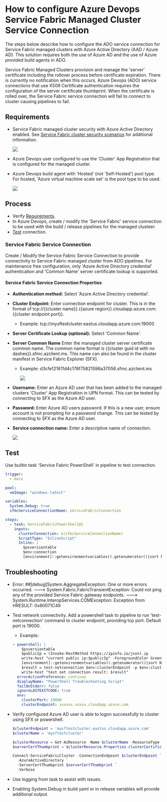# How to configure Azure Devops Service Fabric Managed Cluster Service Connection


The steps below describe how to configure the ADO service connection for Service Fabric managed clusters with Azure Active Directory (AAD / Azure AD). This solution requires both the use of Azure AD and the use of Azure provided build agents in ADO.

Service Fabric Managed Clusters provision and manage the 'server' certificate including the rollover process before certificate expiration.
There is currently no notification when this occurs.
Azure Devops (ADO) service connections that use X509 Certificate authentication requires the configuration of the server certificate thumbprint.
When the certificate is rolled over, the Service Fabric service connection will fail to connect to cluster causing pipelines to fail.


## Requirements

- Service Fabric managed cluster security with Azure Active Directory enabled. See [Service Fabric cluster security scenarios](https://docs.microsoft.com/azure/service-fabric/service-fabric-cluster-security#client-to-node-azure-active-directory-security-on-azure) for additional information.

  ![](media/sfmc-enable-aad.png)


- Azure Devops user configured to use the 'Cluster' App Registration that is configured for the managed cluster.

- Azure Devops build agent with 'Hosted' (not 'Self-Hosted') pool type. For hosted, 'Azure virtual machine scale set' is the pool type to be used.

  ![](media/sfmc-ado-pool-type.png)

## Process

- Verify [Requirements](#requirements).
- In Azure Devops, create / modify the 'Service Fabric' service connection to be used with the build / release pipelines for the managed clusteer.
- [Test](#test) connection.


### Service Fabric Service Connection

Create / Modify the Service Fabric Service Connection to provide connectivity to Service Fabric managed cluster from ADO pipelines.
For maintenance free configuration, only 'Azure Active Directory credential' authentication  and 'Common Name' server certificate lookup is supported.

#### Service Fabric Service Connection Properties
- **Authentication method:** Select 'Azure Active Directory credential'.
- **Cluster Endpoint:** Enter connection endpoint for cluster. This is in the format of tcp://{{cluster name}}.{{azure region}}.cloudapp.azure.com:{{cluster endpoint port}}.
  - Example: tcp://mysftestcluster.eastus.cloudapp.azure.com:19000
- **Server Certificate Lookup (optional):** Select 'Common Name'.
- **Server Common Name** Enter the managed cluster server certificate common name. The common name format is {{cluster guid id with no dashes}}.sfmc.azclient.ms. This name can also be found in the cluster manifest in Service Fabric Explorer (SFX).
  - Example: d3cfe121611d4c178f75821596a37056.sfmc.azclient.ms

    ![](media/sfmc-cluster-id.png)

- **Username:** Enter an Azure AD user that has been added to the managed clusters 'Cluster' App Registration in UPN format. This can be tested by connecting to SFX as the Azure AD user.
- **Password:** Enter Azure AD users password. If this is a new user, ensure account is not prompting for a password change. This can be tested by connecting to SFX as the Azure AD user.
- **Service connection name:** Enter a descriptive name of connection.

  ![](media/sfmc-ado-service-connection.png)

## Test

Use builtin task 'Service Fabric PowerShell' in pipeline to test connection.

```yaml
trigger:
  - main

pool:
  vmImage: "windows-latest"

variables:
  System.Debug: true
  sfmcServiceConnectionName: serviceFabricConnection

steps:
  - task: ServiceFabricPowerShell@1
    inputs:
      clusterConnection: $(sfmcServiceConnectionName)
      ScriptType: "InlineScript"
      Inline: |
        $psversiontable
        $env:connection
        [environment]::getenvironmentvariables().getenumerator()|sort Name
```

## Troubleshooting
- Error: ##[debug]System.AggregateException: One or more errors occurred. ---> System.Fabric.FabricTransientException: Could not ping any of the provided Service Fabric gateway endpoints. ---> System.Runtime.InteropServices.COMException: Exception from HRESULT: 0x80071C49
- Test network connectivity. Add a powershell task to pipeline to run 'test-netconnection' command to cluster endpoint, providing tcp port. Default port is 19000.
  - Example:
  ```yaml
  - powershell: |
      $psversiontable
      $publicIp = (Invoke-RestMethod https://ipinfo.io/json).ip
      write-host "current public ip:$publicIp" -ForegroundColor Green
      [environment]::getenvironmentvariables().getenumerator()|sort Name
      $result = test-netconnection $env:clusterEndpoint -p $env:clusterPort
      write-host "test net connection result: $result"
    errorActionPreference: continue
    displayName: "PowerShell Troubleshooting Script"
    failOnStderr: false
    ignoreLASTEXITCODE: true
    env:  
      clusterPort: 19000
      clusterEndpoint: xxxxxx.xxxxx.cloudapp.azure.com
  ```

- Verify configured Azure AD user is able to logon successfully to cluster using SFX or powershell.
  ```powershell
  $clusterEndpoint = 'mysftestcluster.eastus.cloudapp.azure.com'
  $clusterName = 'mysftestcluster'

  $clusterResource = Get-AzResource -Name $clusterName -ResourceType 'Microsoft.ServiceFabric/managedclusters'
  $serverCertThumbprint = $clusterResource.Properties.clusterCertificateThumbprints

  Connect-ServiceFabricCluster -ConnectionEndpoint $clusterEndpoint `
    -AzureActiveDirectory `
    -ServerCertThumbprint $serverCertThumbprint `
    -Verbose
  ```
- Use logging from task to assist with issues.
- Enabling System.Debug in build yaml or in release variables will provide additional output.

